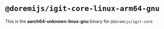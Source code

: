 # `@doremijs/igit-core-linux-arm64-gnu`

This is the **aarch64-unknown-linux-gnu** binary for `@doremijs/igit-core`
